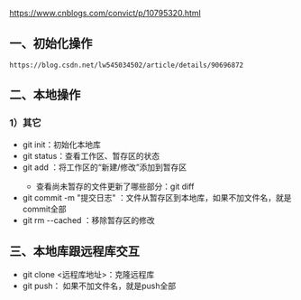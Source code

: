 https://www.cnblogs.com/convict/p/10795320.html

## 一、初始化操作

```
https://blog.csdn.net/lw545034502/article/details/90696872
```



## 二、本地操作

### 1）其它

+ git init：初始化本地库
+ git status：查看工作区、暂存区的状态
+ git add <file name>：将工作区的“新建/修改”添加到暂存区
  * 查看尚未暂存的文件更新了哪些部分：git diff
+ git commit -m "提交日志" <file name>：文件从暂存区到本地库，如果不加文件名，就是commit全部
+ git rm --cached <file name>：移除暂存区的修改





## 三、本地库跟远程库交互

 + git clone <远程库地址>：克隆远程库
 + git push： 如果不加文件名，就是push全部

